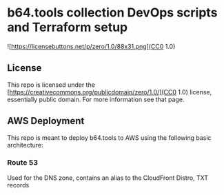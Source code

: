
# b64.tools collection DevOps scripts and Terraform setup

![https://licensebuttons.net/p/zero/1.0/88x31.png](CC0 1.0)

## License

This repo is licensed under the [https://creativecommons.org/publicdomain/zero/1.0/](CC0 1.0) license, essentially public domain. For more information see that page.

## AWS Deployment

This repo is meant to deploy b64.tools to AWS using the following basic architecture:

### Route 53

Used for the DNS zone, contains an alias to the CloudFront Distro, TXT records